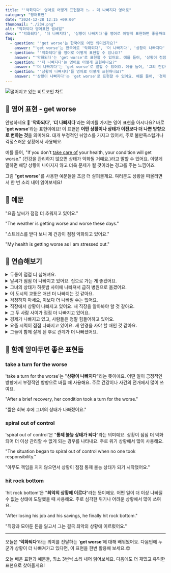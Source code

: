 ```yaml
---
title: "'악화되다' 영어로 어떻게 표현할까 📉 - 더 나빠지다 영어로"
category: "영어표현"
date: "2024-12-28 12:15 +09:00"
thumbnail: "./234.png"
alt: "악화되다 영어표현 썸네일"
desc: "'악화되다', '더 나빠지다', '상황이 나빠지다'를 영어로 어떻게 표현하면 좋을까요? '상황이 점점 악화되고 있어'라는 문장을 영어로 어떻게 말할 수 있을까요? '그의 건강이 더 나빠지고 있어'와 같은 표현을 영어로 배우는 법을 배워봅시다. 다양한 예문을 통해서 연습하고 본인의 표현으로 만들어 보세요."
faq:
  - question: "'get worse'는 한국어로 어떤 의미인가요?"
    answer: "'get worse'는 한국어로 '악화되다', '더 나빠지다', '상황이 나빠지다' 등으로 번역될 수 있습니다."
  - question: "'악화되다'를 영어로 어떻게 표현할 수 있나요?"
    answer: "'악화되다'는 'get worse'로 표현할 수 있어요. 예를 들어, '상황이 점점 악화되고 있어'는 'The situation is getting worse'로 말할 수 있어요."
  - question: "'더 나빠지다'는 영어로 어떻게 표현하나요?"
    answer: "'더 나빠지다'는 'get worse'로 말할 수 있어요. 예를 들어, '그의 건강이 더 나빠지고 있어'는 'His health is getting worse'로 표현할 수 있어요."
  - question: "'상황이 나빠지다'를 영어로 어떻게 표현하나요?"
    answer: "'상황이 나빠지다'는 'get worse'로 표현할 수 있어요. 예를 들어, '경제 상황이 나빠지고 있어'는 'The economic situation is getting worse'로 말할 수 있어요."
---
```


![떨어지고 있는 비트코인 차트](./234-1.jpg)

## 🌟 영어 표현 - get worse

안녕하세요 👋 '**악화되다**', '**더 나빠지다**'라는 의미를 가지는 영어 표현을 아시나요? 바로 '**get worse**'라는 표현이에요! 이 표현은 **어떤 상황이나 상태가 이전보다 더 나쁜 방향으로 변하는 것**을 의미해요. 대개 부정적인 뉘앙스를 가지고 있어서, 주로 불만족스럽거나 걱정스러운 상황에서 사용돼요.

예를 들어, "If you don't [take care of](/blog/in-english/330.take-care-of/) your health, your condition will get worse." (건강을 관리하지 않으면 상태가 악화될 거예요.)라고 말할 수 있어요. 이렇게 말하면 해당 상황이 나아지지 않고 더욱 문제가 될 것이라는 경고를 주는 느낌이죠.

<script async src="https://pagead2.googlesyndication.com/pagead/js/adsbygoogle.js?client=ca-pub-1465612013356152"
     crossorigin="anonymous"></script>
<!-- engple-horizontal-ad -->

<ins class="adsbygoogle"
     style="display:block"
     data-ad-client="ca-pub-1465612013356152"
     data-ad-slot="2106896038"
     data-ad-format="auto"
     data-full-width-responsive="true"></ins>

<script>
     (adsbygoogle = window.adsbygoogle || []).push({});
</script>

그럼 "**get worse**"를 사용한 예문들을 조금 더 살펴볼게요. 여러분도 상황을 떠올리면서 한 번 소리 내어 읽어보세요!

## 📖 예문

"요즘 날씨가 점점 더 추워지고 있어요."

"The weather is getting worse and worse these days."

"스트레스를 받다 보니 제 건강이 점점 악화되고 있어요."

"My health is getting worse as I am stressed out."

## 💬 연습해보기

<details>
<summary>두통이 점점 더 심해져요.</summary>
<span>My headache is getting worse.</span>
</details>

<details>
<summary>날씨가 점점 더 나빠지고 있어요. 집으로 가는 게 좋겠어요.</summary>
<span>The weather's getting worse <a href="/blog/in-english/074.by-the-minute/">by the minute</a>. We should head home.</span>
</details>

<details>
<summary>그녀의 상태가 하룻밤 사이에 나빠져서 급히 병원으로 옮겼어요.</summary>
<span>Her condition got worse <a href="/blog/in-english/134.overnight/">overnight</a>, so they rushed her to the hospital.</span>
</details>

<details>
<summary>이 도시의 교통은 매년 더 나빠지는 것 같아요.</summary>
<span>Traffic seems to get worse every year in this city.</span>
</details>

<details>
<summary>걱정하지 마세요, 이보다 더 나빠질 수는 없어요.</summary>
<span>Don't worry, it can't get much worse than this.</span>
</details>

<details>
<summary>직장에서 상황이 나빠지고 있어요. 새 직장을 알아봐야 할 것 같아요.</summary>
<span>The situation at work is getting worse. I might start looking for a new job.</span>
</details>

<details>
<summary>그 두 사람 사이가 점점 더 나빠지고 있어요.</summary>
<span>Things are getting worse between those two.</span>
</details>

<details>
<summary>경제가 나빠지고 있고, 사람들은 정말 힘들어하고 있어요.</summary>
<span>The economy's getting worse, and people are really struggling.</span>
</details>

<details>
<summary>요즘 시력이 점점 나빠지고 있어요. 새 안경을 사야 할 때인 것 같아요.</summary>
<span>My eyesight's been getting worse lately. Time for new glasses.</span>
</details>

<details>
<summary>그들이 함께 살게 된 후로 관계가 더 나빠졌어요.</summary>
<span>Their relationship got worse after they moved in together.</span>
</details>

## 🤝 함께 알아두면 좋은 표현들

### take a turn for the worse

'take a turn for the worse'는 "**상황이 나빠지다**"라는 뜻이에요. 어떤 일이 긍정적인 방향에서 부정적인 방향으로 바뀔 때 사용해요. 주로 건강이나 사건의 전개에서 많이 쓰여요.

"After a brief recovery, her condition took a turn for the worse."

"짧은 회복 후에 그녀의 상태가 나빠졌어요."

### spiral out of control

'spiral out of control'은 "**통제 불능 상태가 되다**"라는 의미예요. 상황이 점점 더 악화되어 더 이상 관리할 수 없게 되는 경우를 나타내요. 주로 위기 상황에서 많이 사용해요.

"The situation began to spiral out of control when no one took responsibility."

"아무도 책임을 지지 않으면서 상황이 점점 통제 불능 상태가 되기 시작했어요."

### hit rock bottom

'hit rock bottom'은 "**최악의 상황에 이르다**"라는 뜻이에요. 어떤 일이 더 이상 나빠질 수 없는 상태에 도달했을 때 사용해요. 주로 심각한 위기나 어려운 상황에서 많이 쓰여요.

"After losing his job and his savings, he finally hit rock bottom."

"직장과 모아둔 돈을 잃고서 그는 결국 최악의 상황에 이르렀어요."

---

오늘은 '**악화되다**'라는 의미를 전달하는 '**get worse**'에 대해 배워봤어요. 다음번에 누군가 상황이 더 나빠져가고 있다면, 이 표현을 한번 활용해 보세요.😊

오늘 배운 표현과 예문들, 최소 3번씩 소리 내어 읽어보세요. 다음에도 더 재밌고 유익한 표현으로 찾아올게요!
